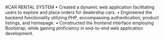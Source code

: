 #CAR RENTAL SYSTEM
• Created a dynamic web application facilitating users to explore and place orders for dealership cars.
• Engineered the backend functionality utilizing PHP, encompassing authentication, product listings,
  and homepage.
• Constructed the frontend interface employing Bootstrap, while gaining proficiency in end-to-end
  web application development.
